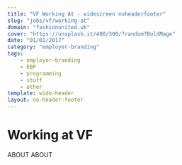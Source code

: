 ```yaml
---
title: "VF Working At - widescreen noheaderfooter"
slug: "jobs/vf/working-at"
domain: "fashionunited.uk"
cover: "https://unsplash.it/400/300/?random?BoldMage"
date: "01/01/2017"
category: "employer-branding"
tags:
    - employer-branding
    - EBP
    - programming
    - stuff
    - other
template: wide-header
layout: no-header-footer
---
```


# Working at VF

ABOUT ABOUT
